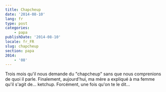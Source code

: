 ```yaml
---
title: Chapcheup
date: '2014-08-10'
lang: fr
type: post
categories:
    - papa
publishDate: '2014-08-10'
locale: fr_FR
slug: chapcheup
section: papa
2014:
    - '08'
---
```


Trois mois qu'il nous demande du "chapcheup" sans que nous comprenions de quoi il parle. Finalement, aujourd'hui, ma mère a expliqué à ma femme qu'il s'agit de... ketchup.
Forcément, une fois qu'on te le dit...
